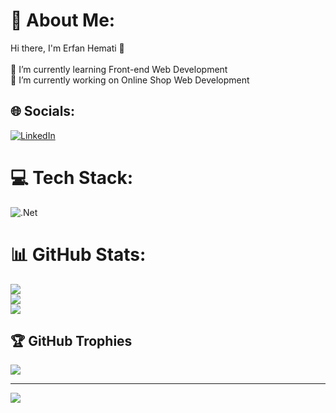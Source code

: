 # 💫 About Me:
Hi there, I'm Erfan Hemati 👋<br><br>🌱 I’m currently learning Front-end Web Development<br>🔭 I’m currently working on Online Shop Web Development


## 🌐 Socials:
[![LinkedIn](https://img.shields.io/badge/LinkedIn-%230077B5.svg?logo=linkedin&logoColor=white)](https://linkedin.com/in/www.linkedin.com/in/erfan-hemati-395655253/) 

# 💻 Tech Stack:
![.Net](https://img.shields.io/badge/.NET-5C2D91?style=for-the-badge&logo=.net&logoColor=white)
# 📊 GitHub Stats:
![](https://github-readme-stats.vercel.app/api?username=ErfanXH&theme=vue-dark&hide_border=false&include_all_commits=false&count_private=false)<br/>
![](https://github-readme-streak-stats.herokuapp.com/?user=ErfanXH&theme=vue-dark&hide_border=false)<br/>
![](https://github-readme-stats.vercel.app/api/top-langs/?username=ErfanXH&theme=vue-dark&hide_border=false&include_all_commits=false&count_private=false&layout=compact)

## 🏆 GitHub Trophies
![](https://github-profile-trophy.vercel.app/?username=ErfanXH&theme=radical&no-frame=false&no-bg=false&margin-w=4)

---
[![](https://visitcount.itsvg.in/api?id=ErfanXH&icon=0&color=0)](https://visitcount.itsvg.in)
